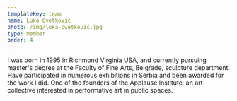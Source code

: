 ```yaml
---
templateKey: team
name: Luka Cvetković
photo: /img/luka-cvetković.jpg
type: member
order: 4
---
```

I was born in 1995 in Richmond Virginia USA, and currently pursuing master's degree at the Faculty of Fine Arts, Belgrade, sculpture department. Have participated in numerous exhibitions in Serbia and been awarded for the work I did. One of the founders of the Applause Institute, an art collective interested in performative art in public spaces.
